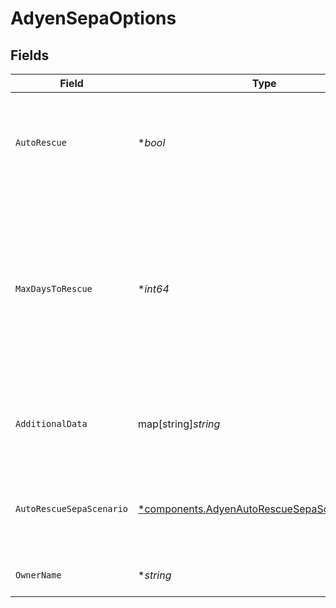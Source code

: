 # AdyenSepaOptions


## Fields

| Field                                                                                                                                                                                                       | Type                                                                                                                                                                                                        | Required                                                                                                                                                                                                    | Description                                                                                                                                                                                                 | Example                                                                                                                                                                                                     |
| ----------------------------------------------------------------------------------------------------------------------------------------------------------------------------------------------------------- | ----------------------------------------------------------------------------------------------------------------------------------------------------------------------------------------------------------- | ----------------------------------------------------------------------------------------------------------------------------------------------------------------------------------------------------------- | ----------------------------------------------------------------------------------------------------------------------------------------------------------------------------------------------------------- | ----------------------------------------------------------------------------------------------------------------------------------------------------------------------------------------------------------- |
| `AutoRescue`                                                                                                                                                                                                | **bool*                                                                                                                                                                                                     | :heavy_minus_sign:                                                                                                                                                                                          | Set to `true` to enable Auto Rescue for a transaction. Use the `maxDaysToRescue` to specify a rescue window.                                                                                                | true                                                                                                                                                                                                        |
| `MaxDaysToRescue`                                                                                                                                                                                           | **int64*                                                                                                                                                                                                    | :heavy_minus_sign:                                                                                                                                                                                          | The rescue window for a transaction, in days, when `autoRescue` is set to `true`. You can specify a value between 1 and 48. For cards, the default is one calendar month. For SEPA, the default is 42 days. | 20                                                                                                                                                                                                          |
| `AdditionalData`                                                                                                                                                                                            | map[string]*string*                                                                                                                                                                                         | :heavy_minus_sign:                                                                                                                                                                                          | Passes additional data to the Adyen API when creating a transaction.                                                                                                                                        | {<br/>"subMerchantID": "12345"<br/>}                                                                                                                                                                        |
| `AutoRescueSepaScenario`                                                                                                                                                                                    | [*components.AdyenAutoRescueSepaScenariosEnum](../../models/components/adyenautorescuesepascenariosenum.md)                                                                                                 | :heavy_minus_sign:                                                                                                                                                                                          | The rescue scenario to simulate for a transaction, when `autoRescue` is set to `true`.                                                                                                                      | AutoRescueSuccessfulFirst                                                                                                                                                                                   |
| `OwnerName`                                                                                                                                                                                                 | **string*                                                                                                                                                                                                   | :heavy_minus_sign:                                                                                                                                                                                          | The name on the SEPA bank account.                                                                                                                                                                          | A. Schneider                                                                                                                                                                                                |